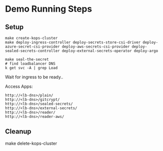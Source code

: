 # Demo Running Steps

## Setup
```shell
make create-kops-cluster
make deploy-ingress-controller deploy-secrets-store-csi-driver deploy-azure-secret-csi-provider deploy-aws-secrets-csi-provider deploy-sealed-secrets-controller deploy-external-secrets-operator deploy-argo

make seal-the-secret
# find loadbalancer DNS
k get svc -A | grep Load
```


Wait for ingress to be ready..

Access Apps:
```
http://<lb-dns>/plain/
http://<lb-dns>/gitcrypt/
http://<lb-dns>/sealed-secrets/
http://<lb-dns>/external-secrets/
http://<lb-dns>/reader/
http://<lb-dns>/reader-aws/
```

## Cleanup
make delete-kops-cluster
